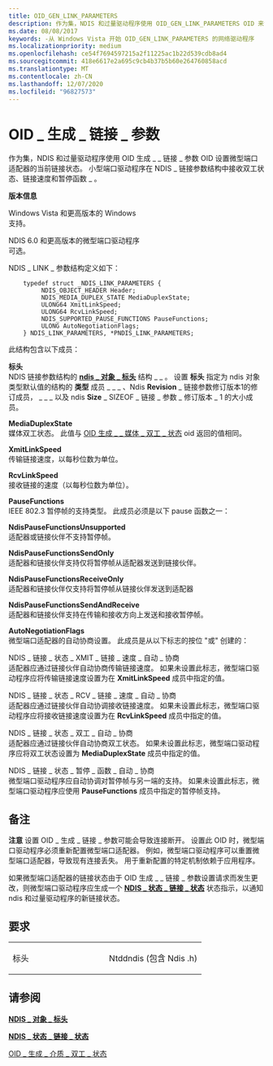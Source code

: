 ```yaml
---
title: OID_GEN_LINK_PARAMETERS
description: 作为集，NDIS 和过量驱动程序使用 OID_GEN_LINK_PARAMETERS OID 来设置微型端口适配器的当前链接状态。 微型端口驱动程序在 NDIS_LINK_PARAMETERS 结构中接收双工状态、链接速度和暂停函数。
ms.date: 08/08/2017
keywords: -从 Windows Vista 开始 OID_GEN_LINK_PARAMETERS 的网络驱动程序
ms.localizationpriority: medium
ms.openlocfilehash: ce54f7694597215a2f11225ac1b22d539cdb8ad4
ms.sourcegitcommit: 418e6617e2a695c9cb4b37b5b60e264760858acd
ms.translationtype: MT
ms.contentlocale: zh-CN
ms.lasthandoff: 12/07/2020
ms.locfileid: "96827573"
---
```

# <a name="oid_gen_link_parameters"></a>OID \_ 生成 \_ 链接 \_ 参数


作为集，NDIS 和过量驱动程序使用 OID 生成 \_ \_ 链接 \_ 参数 OID 设置微型端口适配器的当前链接状态。 小型端口驱动程序在 NDIS \_ 链接参数结构中接收双工状态、链接速度和暂停函数 \_ 。

**版本信息**

<a href="" id="windows-vista-and-later-versions-of-windows"></a>Windows Vista 和更高版本的 Windows  
支持。

<a href="" id="ndis-6-0-and-later-miniport-drivers"></a>NDIS 6.0 和更高版本的微型端口驱动程序  
可选。

NDIS \_ LINK \_ 参数结构定义如下：

```ManagedCPlusPlus
    typedef struct _NDIS_LINK_PARAMETERS {
         NDIS_OBJECT_HEADER Header;
         NDIS_MEDIA_DUPLEX_STATE MediaDuplexState;
         ULONG64 XmitLinkSpeed;
         ULONG64 RcvLinkSpeed;
         NDIS_SUPPORTED_PAUSE_FUNCTIONS PauseFunctions;
         ULONG AutoNegotiationFlags;
    } NDIS_LINK_PARAMETERS, *PNDIS_LINK_PARAMETERS;
```




此结构包含以下成员：

<a href="" id="header"></a>**标头**  
NDIS 链接参数结构的 [**ndis \_ 对象 \_ 标头**](/windows-hardware/drivers/ddi/ntddndis/ns-ntddndis-_ndis_object_header) 结构 \_ \_ 。 设置 **标头** 指定为 ndis 对象类型默认值的结构的 **类型** 成员 \_ \_ \_ 、Ndis **Revision** \_ 链接参数修订版本1的修订成员， \_ \_ \_ 以及 ndis **Size** \_ SIZEOF \_ 链接 \_ 参数 \_ 修订版本 \_ 1 的大小成员。

<a href="" id="mediaduplexstate"></a>**MediaDuplexState**  
媒体双工状态。 此值与 [OID 生成 \_ \_ 媒体 \_ 双工 \_ 状态](oid-gen-media-duplex-state.md) oid 返回的值相同。

<a href="" id="xmitlinkspeed"></a>**XmitLinkSpeed**  
传输链接速度，以每秒位数为单位。

<a href="" id="rcvlinkspeed"></a>**RcvLinkSpeed**  
接收链接的速度（以每秒位数为单位）。

<a href="" id="pausefunctions"></a>**PauseFunctions**  
IEEE 802.3 暂停帧的支持类型。 此成员必须是以下 pause 函数之一：

<a href="" id="ndispausefunctionsunsupported"></a>**NdisPauseFunctionsUnsupported**  
适配器或链接伙伴不支持暂停帧。

<a href="" id="ndispausefunctionssendonly"></a>**NdisPauseFunctionsSendOnly**  
适配器和链接伙伴支持仅将暂停帧从适配器发送到链接伙伴。

<a href="" id="ndispausefunctionsreceiveonly"></a>**NdisPauseFunctionsReceiveOnly**  
适配器和链接伙伴仅支持将暂停帧从链接伙伴发送到适配器

<a href="" id="ndispausefunctionssendandreceive"></a>**NdisPauseFunctionsSendAndReceive**  
适配器和链接伙伴支持在传输和接收方向上发送和接收暂停帧。

<a href="" id="autonegotiationflags"></a>**AutoNegotiationFlags**  
微型端口适配器的自动协商设置。 此成员是从以下标志的按位 "或" 创建的：

<a href="" id="ndis-link-state-xmit-link-speed-auto-negotiated"></a>NDIS \_ 链接 \_ 状态 \_ XMIT \_ 链接 \_ 速度 \_ 自动 \_ 协商  
适配器应通过链接伙伴自动协商传输链接速度。 如果未设置此标志，微型端口驱动程序应将传输链接速度设置为在 **XmitLinkSpeed** 成员中指定的值。

<a href="" id="ndis-link-state-rcv-link-speed-auto-negotiated"></a>NDIS \_ 链接 \_ 状态 \_ RCV \_ 链接 \_ 速度 \_ 自动 \_ 协商  
适配器应通过链接伙伴自动协调接收链接速度。 如果未设置此标志，微型端口驱动程序应将接收链接速度设置为在 **RcvLinkSpeed** 成员中指定的值。

<a href="" id="ndis-link-state-duplex-auto-negotiated"></a>NDIS \_ 链接 \_ 状态 \_ 双工 \_ 自动 \_ 协商  
适配器应通过链接伙伴自动协商双工状态。 如果未设置此标志，微型端口驱动程序应将双工状态设置为 **MediaDuplexState** 成员中指定的值。

<a href="" id="ndis-link-state-pause-functions-auto-negotiated"></a>NDIS \_ 链接 \_ 状态 \_ 暂停 \_ 函数 \_ 自动 \_ 协商  
微型端口驱动程序应自动协调对暂停帧与另一端的支持。 如果未设置此标志，微型端口驱动程序应使用 **PauseFunctions** 成员中指定的暂停帧支持。

<a name="remarks"></a>备注
-------

**注意**  设置 OID \_ 生成 \_ 链接 \_ 参数可能会导致连接断开。 设置此 OID 时，微型端口驱动程序必须重新配置微型端口适配器。 例如，微型端口驱动程序可以重置微型端口适配器，导致现有连接丢失。 用于重新配置的特定机制依赖于应用程序。



如果微型端口适配器的链接状态由于 OID 生成 \_ \_ 链接 \_ 参数设置请求而发生更改，则微型端口驱动程序应生成一个 [**NDIS \_ 状态 \_ 链接 \_ 状态**](./ndis-status-link-state.md) 状态指示，以通知 ndis 和过量驱动程序的新链接状态。

<a name="requirements"></a>要求
------------

<table>
<colgroup>
<col width="50%" />
<col width="50%" />
</colgroup>
<tbody>
<tr class="odd">
<td><p>标头</p></td>
<td>Ntddndis (包含 Ndis .h) </td>
</tr>
</tbody>
</table>

## <a name="see-also"></a>请参阅


[**NDIS \_ 对象 \_ 标头**](/windows-hardware/drivers/ddi/ntddndis/ns-ntddndis-_ndis_object_header)

[**NDIS \_ 状态 \_ 链接 \_ 状态**](./ndis-status-link-state.md)

[OID \_ 生成 \_ 介质 \_ 双工 \_ 状态](oid-gen-media-duplex-state.md)
